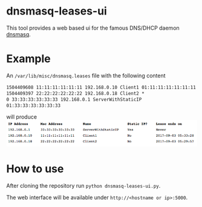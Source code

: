 # dnsmasq-leases-ui

This tool provides a web based ui for the famous DNS/DHCP daemon [dnsmasq](http://thekelleys.org.uk/dnsmasq/doc.html).

# Example

An `/var/lib/misc/dnsmasq.leases` file with the following content

```
1504409608 11:11:11:11:11:11 192.168.0.10 Client1 01:11:11:11:11:11:11
1504409397 22:22:22:22:22:22 192.168.0.18 Client2 *
0 33:33:33:33:33:33 192.168.0.1 ServerWithStaticIP 01:33:33:33:33:33:33
```

will produce
![Screenshot 1](https://raw.githubusercontent.com/fschlag/docs/master/dnsmasq-leases-ui-docs/screenshot_1.png)

# How to use

After cloning the repository run `python dnsmasq-leases-ui.py`.

The web interface will be available under `http://<hostname or ip>:5000`.
